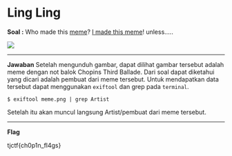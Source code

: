 

# Ling Ling
**Soal :**
Who made this [meme](https://static.tjctf.org/d25fe79e6276ed73a0f7009294e28c035437d7c7ffe2f46285e9eb5ac94b6bec_meme.png)? [I made this meme](https://www.reddit.com/r/lingling40hrs/comments/gam2if/this_popped_in_my_mind_as_i_was_playing_it_and_i/)! unless.....

![](https://github.com/lumbricina/TJCTF-2020/blob/master/Forensics/Ling%20Ling/meme.png)

-------------------------------------------------------------------------------
**Jawaban**
Setelah mengunduh gambar, dapat dilihat gambar tersebut adalah meme dengan not balok Chopins Third Ballade. Dari soal dapat diketahui yang dicari adalah pembuat dari meme tersebut. Untuk mendapatkan data tersebut dapat menggunakan `exiftool` dan grep pada `terminal`. 

    $ exiftool meme.png | grep Artist
    
  
Setelah itu akan muncul langsung Artist/pembuat dari meme tersebut.
____________________________________
**Flag**

tjctf{ch0p1n_fl4gs}
